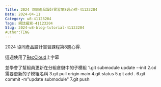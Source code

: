 ```yaml
---
Title: 2024 協同產品設計實習第8週心得-41123204
Date: 2024-04-11
Category: w8-41123204
Tags: 網誌編寫-41123204
Slug: 2024-w8-blog-tutorial-41123204
Author:TING 
---
```


2024 協同產品設計實習課程第8週心得.

<!-- PELICAN_END_SUMMARY -->

這週使用了[RecCloud](https://reccloud.com/tw/)上字幕

並學會了幫組員更新在分組倉儲中的子模組
1.git submodule update --init
2.cd 需要更新的子模組名稱
3.git pull origin main
4.git status
5.git add .
6.git commit -m"update submodule"
7.git push